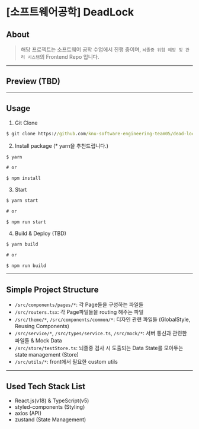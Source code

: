# [소프트웨어공학] DeadLock

## About

> 해당 프로젝트는 소프트웨어 공학 수업에서 진행 중이며, `뇌졸중 위험 예방 및 관리 시스템`의 Frontend Repo 입니다.

---

## Preview (TBD)

---

## Usage

1. Git Clone

```cmd
$ git clone https://github.com/knu-software-engineering-team05/dead-lock-frontend
```

2. Install package (* yarn을 추천드립니다.)

```cmd
$ yarn

# or

$ npm install
```

3. Start

```cmd
$ yarn start

# or

$ npm run start
```

4. Build & Deploy (TBD)

```cmd
$ yarn build

# or

$ npm run build
```

---
## Simple Project Structure
- `/src/components/pages/*`: 각 Page들을 구성하는 파일들
- `/src/routers.tsx`: 각 Page파일들을 routing 해주는 파일
- `/src/theme/*`, `/src/components/common/*`: 디자인 관련 파일들 (GlobalStyle, Reusing Components)
- `/src/service/*`, `/src/types/service.ts`, `/src/mock/*`: 서버 통신과 관련한 파일들 & Mock Data
- `/src/store/testStore.ts`: 뇌졸중 검사 시 도출되는 Data State를 모아두는 state management (Store)
- `/src/utils/*`: front에서 필요한 custom utils

--- 
## Used Tech Stack List
- React.js(v18) & TypeScript(v5)
- styled-components (Styling)
- axios (API)
- zustand (State Management)


